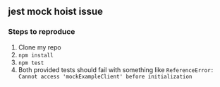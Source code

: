 ## jest mock hoist issue

### Steps to reproduce
1. Clone my repo
1. `npm install`
1. `npm test`
2. Both provided tests should fail with something like `ReferenceError: Cannot access 'mockExampleClient' before initialization`
